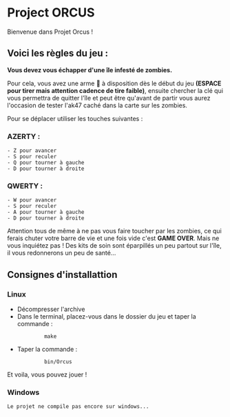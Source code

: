 # Project ORCUS

Bienvenue dans Projet Orcus ! 

## Voici les règles du jeu : 

**Vous devez vous échapper d'une île infesté de zombies.** 

Pour cela, vous avez une arme :gun: à disposition dès le début du jeu **(ESPACE pour tirer mais attention cadence de tire faible)**, 
ensuite chercher la clé qui vous permettra de quitter l'île et peut être qu'avant de partir vous aurez l'occasion de tester l'ak47 caché dans la carte sur les zombies. 

Pour se déplacer utiliser les touches suivantes : 
  ### AZERTY :
    - Z pour avancer 
    - S pour reculer 
    - Q pour tourner à gauche 
    - D pour tourner à droite 

  ### QWERTY :
    - W pour avancer 
    - S pour reculer 
    - A pour tourner à gauche 
    - D pour tourner à droite 

Attention tous de même à ne pas vous faire toucher par les zombies, ce qui ferais chuter votre barre de vie et une fois vide c'est **GAME OVER**. Mais ne vous inquiétez pas !
Des kits de soin sont éparpillés un peu partout sur l'île, il vous redonnerons un peu de santé... 

## Consignes d'installattion ## 

 ### Linux ###

* Décompresser l'archive
* Dans le terminal, placez-vous dans le dossier du jeu et taper la commande : 
```
            make 
```
* Taper la commande : 
``` 
            bin/Orcus 
```
Et voila, vous pouvez jouer !

 ### Windows ###

    Le projet ne compile pas encore sur windows...